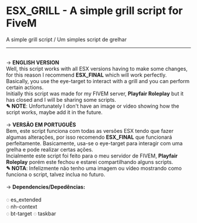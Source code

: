 # ESX_GRILL - A simple grill script for FiveM
A simple grill script / Um simples script de grelhar
<br>
<hr>
<br>
→ <b>ENGLISH VERSION</b><br>
Well, this script works with all ESX versions having to make some changes, for this reason I recommend <b>ESX_FINAL</b> which will work perfectly.<br>
Basically, you use the eye-target to interact with a grill and you can perform certain actions.
<br>Initially this script was made for my FIVEM server, <b>Playfair Roleplay</b> but it has closed and I will be sharing some scripts.
<br>
<b>✎ NOTE</b>: Unfortunately I don't have an image or video showing how the script works, maybe add it in the future.<br>
<br>
→ <b>VERSÃO EM PORTUGUÊS</b><br>
Bem, este script funciona com todas as versões ESX tendo que fazer algumas alterações, por isso recomendo <b>ESX_FINAL</b> que funcionará perfeitamente. 
Basicamente, usa-se o eye-target para interagir com uma grelha e pode realizar certas ações.<br>
Incialmente este script foi feito para o meu servidor de FIVEM, <b>Playfair Roleplay</b> porém este fechou e estarei compartilhando alguns scripts.
<br>
<b>✎ NOTA</b>: Infelizmente não tenho uma imagem ou vídeo mostrando como funciona o script, talvez inclua no futuro.
<br><br>
→ <b>Dependencies/Depedências:</b><br><br>
  ◌ es_extended<br>
  ◌ nh-context<br>
  ◌ bt-target
  ◌ taskbar
